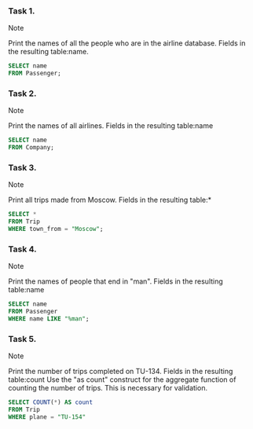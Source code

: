 ### Task 1.
> [!NOTE]
> Print the names of all the people who are in the airline database.
Fields in the resulting table:name.
```sql
SELECT name
FROM Passenger;
```


### Task 2.
> [!NOTE]
> Print the names of all airlines.
Fields in the resulting table:name
```sql
SELECT name
FROM Company;
```


### Task 3.
> [!NOTE]
> Print all trips made from Moscow.
Fields in the resulting table:*
```sql
SELECT *
FROM Trip
WHERE town_from = "Moscow";
```


### Task 4.
> [!NOTE]
> Print the names of people that end in "man".
Fields in the resulting table:name
```sql
SELECT name
FROM Passenger
WHERE name LIKE "%man";
```


### Task 5.
> [!NOTE]
> Print the number of trips completed on TU-134.
Fields in the resulting table:count
Use the "as count" construct for the aggregate function of counting the number of trips. This is necessary for validation.
```sql
SELECT COUNT(*) AS count
FROM Trip
WHERE plane = "TU-154"
```